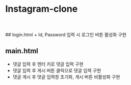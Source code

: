 # Instagram-clone
<br/>
<br/>
## login.html
+ Id, Password 입력 시 로그인 버튼 활성화 구현

## main.html
+ 댓글 입력 후 엔터 키로 댓글 입력 구현
+ 댓글 입력 후 게시 버튼 클릭으로 댓글 입력 구현
+ 댓글 게시 후 댓글 입력창 초기화, 게시 버튼 비활성화 구현
